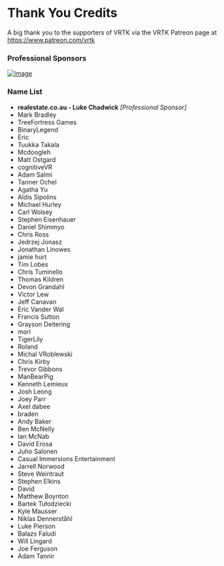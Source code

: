 # Thank You Credits

A big thank you to the supporters of VRTK via the VRTK Patreon page at https://www.patreon.com/vrtk

### Professional Sponsors

[![image](https://user-images.githubusercontent.com/1029673/27898738-28f0e226-621f-11e7-9fdb-8618d85ba372.png)](https://www.realestate.com.au) 

### Name List

 * **realestate.co.au - Luke Chadwick** *[Professional Sponsor]*
 * Mark Bradley
 * TreeFortress Games
 * BinaryLegend 
 * Eric 
 * Tuukka Takala
 * Mcdoogleh 
 * Matt Ostgard
 * cognitiveVR 
 * Adam Salmi
 * Tanner Ochel
 * Agatha Yu
 * Aldis Sipolins
 * Michael Hurley
 * Carl Wolsey
 * Stephen Eisenhauer
 * Daniel Shimmyo
 * Chris Ross
 * Jedrzej Jonasz
 * Jonathan Linowes
 * jamie hurt
 * Tim Lobes
 * Chris Tuminello
 * Thomas Kildren
 * Devon Grandahl
 * Victor Lew
 * Jeff Canavan
 * Eric Vander Wal
 * Francis Sutton
 * Grayson Deitering
 * mori 
 * TigerLily 
 * Roland 
 * Michal VRoblewski
 * Chris Kirby
 * Trevor Gibbons
 * ManBearPig 
 * Kenneth Lemieux
 * Josh Leong
 * Joey Parr
 * Axel dabee
 * braden 
 * Andy Baker
 * Ben McNelly
 * Ian McNab
 * David Erosa
 * Juho Salonen
 * Casual Immersions Entertainment
 * Jarrell Norwood
 * Steve Weintraut
 * Stephen Elkins
 * David 
 * Matthew Boynton
 * Bartek Tułodziecki
 * Kyle Mausser
 * Niklas Dennerståhl
 * Luke Pierson
 * Balazs Faludi
 * Will Lingard
 * Joe Ferguson
 * Adam Tannir
